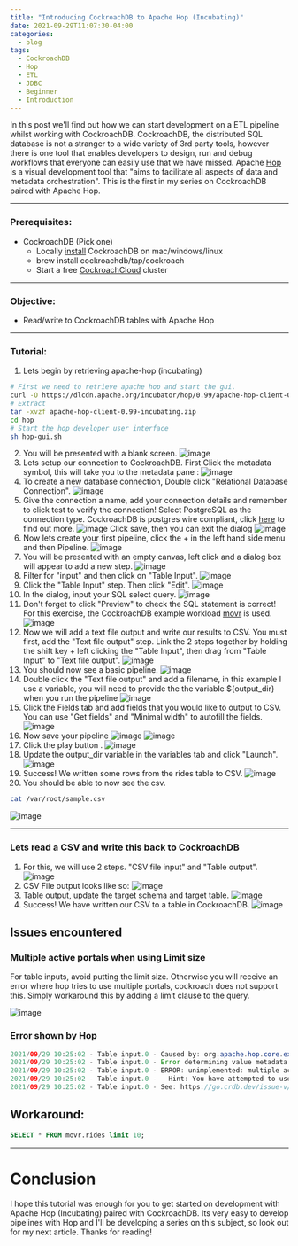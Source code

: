```yaml
---
title: "Introducing CockroachDB to Apache Hop (Incubating)"
date: 2021-09-29T11:07:30-04:00
categories:
  - blog
tags:
  - CockroachDB
  - Hop
  - ETL
  - JDBC
  - Beginner
  - Introduction
---
```


In this post we'll find out how we can start development on a ETL pipeline whilst working with CockroachDB.
CockroachDB, the distributed SQL database is not a stranger to a wide variety of 3rd party tools, however there is one tool that enables developers to design, run and debug workflows that everyone can easily use that we have missed. Apache [Hop] is a visual development tool that "aims to facilitate all aspects of data and metadata orchestration".  This is the first in my series on CockroachDB paired with Apache Hop. 

[Hop]: https://hop.apache.org/

---
### Prerequisites: 
- CockroachDB (Pick one)
  - Locally [install] CockroachDB on mac/windows/linux
  - brew install cockroachdb/tap/cockroach
  - Start a free [CockroachCloud] cluster

---
### Objective: 
- Read/write to CockroachDB tables with Apache Hop

---
### Tutorial:

1. Lets begin by retrieving apache-hop (incubating)
  ```bash
  # First we need to retrieve apache hop and start the gui.
  curl -O https://dlcdn.apache.org/incubator/hop/0.99/apache-hop-client-0.99-incubating.zip
  # Extract
  tar -xvzf apache-hop-client-0.99-incubating.zip
  cd hop
  # Start the hop developer user interface
  sh hop-gui.sh
  ```
2. You will be presented with a blank screen.
![image](/assets/images/blogpost1/Screenshot2021-09-28at12.27.03.png)
3. Lets setup our connection to CockroachDB. 
  First Click the metadata symbol, this will take you to the metadata pane : ![image](/assets/images/blogpost1/Screenshot2021-09-28at12.29.29.png)
4. To create a new database connection, Double click "Relational Database Connection".
  ![image](/assets/images/blogpost1/Screenshot2021-09-28at12.29.57.png)
5. Give the connection a name, add your connection details and remember to click test to verify the connection! Select PostgreSQL as the connection type. CockroachDB is postgres wire compliant, click [here] to find out more.
  ![image](/assets/images/blogpost1/Screenshot2021-09-28at12.33.53.png)
Click save, then you can exit the dialog ![image](/assets/images/blogpost1/Screenshot2021-09-28at12.36.25.png)
6.  Now lets create your first pipeline, click the + in the left hand side menu and then Pipeline.
![image](/assets/images/blogpost1/Screenshot2021-09-28at13.48.12.png)
7. You will be presented with an empty canvas, left click and a dialog box will appear to add a new step.
![image](/assets/images/blogpost1/Screenshot2021-09-28at13.49.00.png)
8. Filter for "input" and then click on "Table Input".
![image](/assets/images/blogpost1/table-input.png)
9. Click the "Table Input" step. Then click "Edit".
![image](/assets/images/blogpost1/edit.png)
10. In the dialog, input your SQL select query.
![image](/assets/images/blogpost1/Screenshot2021-09-28at13.51.22.png)
11. Don't forget to click "Preview" to check the SQL statement is correct! For this exercise, the CockroachDB example workload [movr] is used. 
![image](/assets/images/blogpost1/Screenshot2021-09-28at14.03.32.png)
12. Now we will add a text file output and write our results to CSV. You must first, add the "Text file output" step. Link the 2 steps together by holding the shift key + left clicking the "Table Input", then drag from "Table Input" to "Text file output". 
![image](/assets/images/blogpost1/Screenshot2021-09-28at14.05.18.png)
13. You should now see a basic pipeline.
![image](/assets/images/blogpost1/Screenshot2021-09-28at14.06.04window.png)
14. Double click the "Text file output" and add a filename, in this example I use a variable, you will need to provide the the variable ${output_dir} when you run the pipeline
![image](/assets/images/blogpost1/variable_text_file_output.png)
15. Click the Fields tab and add fields that you would like to output to CSV. You can use "Get fields" and "Minimal width" to autofill the fields.
![image](/assets/images/blogpost1/csvfields.png)
16. Now save your pipeline ![image](/assets/images/blogpost1/Screenshot2021-09-28at12.36.25.png)
![image](/assets/images/blogpost1/Screenshot2021-09-28at14.08.08.png)
17. Click the play button .
![image](/assets/images/blogpost1/Screenshot2021-09-28at14.10.03.png)
18. Update the output_dir variable in the variables tab and click "Launch".
![image](/assets/images/blogpost1/launch.png)
19. Success! We written some rows from the rides table to CSV.
![image](/assets/images/blogpost1/Screenshot2021-09-28at14.14.45-success.png)
20. You should be able to now see the csv.
  ```bash
  cat /var/root/sample.csv
  ```
![image](/assets/images/blogpost1/Screenshot2021-09-28at14.15.53.png)

---
### Lets read a CSV and write this back to CockroachDB
1. For this, we will use 2 steps. "CSV file input" and "Table output".
![image](/assets/images/blogpost1/overview.png)
2. CSV File output looks like so:
![image](/assets/images/blogpost1/Screenshot2021-09-28at14.20.37.png)
3. Table output, update the target schema and target table.
![image](/assets/images/blogpost1/Screenshot2021-09-28at14.24.12.png)
4. Success! We have written our CSV to a table in CockroachDB.
![image](/assets/images/blogpost1/Screenshot2021-09-28at14.24.31.png)

## Issues encountered

### Multiple active portals when using Limit size

For table inputs, avoid putting the limit size. Otherwise you will receive an error where hop tries to use multiple portals, cockroach does not support this. Simply workaround this by adding a limit clause to the query.

![image](/assets/images/blogpost1/limit.png)

### Error shown by Hop
```Java
2021/09/29 10:25:02 - Table input.0 - Caused by: org.apache.hop.core.exception.HopDatabaseException: 
2021/09/29 10:25:02 - Table input.0 - Error determining value metadata from SQL resultset metadata
2021/09/29 10:25:02 - Table input.0 - ERROR: unimplemented: multiple active portals not supported
2021/09/29 10:25:02 - Table input.0 -   Hint: You have attempted to use a feature that is not yet implemented.
2021/09/29 10:25:02 - Table input.0 - See: https://go.crdb.dev/issue-v/40195/v21.1
```

## Workaround:
```sql
SELECT * FROM movr.rides limit 10;
```
---
# Conclusion

I hope this tutorial was enough for you to get started on development with Apache Hop (Incubating) paired with CockroachDB. Its very easy to develop pipelines with Hop and I'll be developing a series on this subject, so look out for my next article. Thanks for reading!


[install]: https://www.cockroachlabs.com/docs/v21.1/install-cockroachdb-linux 
[CockroachCloud]: https://cockroachlabs.cloud/signup
[movr]: https://www.cockroachlabs.com/docs/stable/cockroach-workload.html#movr-workload
[here]: https://www.cockroachlabs.com/docs/stable/postgresql-compatibility.html
